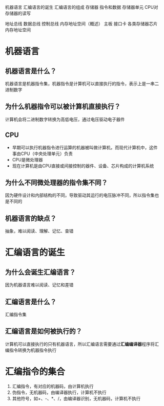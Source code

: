 机器语言
汇编语言的诞生
汇编语言的组成
存储器
指令和数据
存储器单元
CPU对存储器的读写

地址总线
数据总线
控制总线
内存地址空间（概述）
主板
接口卡
各类存储器芯片
内存地址空间



# 机器语言
## 机器语言是什么？
机器语言是机器指令集，机器指令是计算机可以直接执行的指令，表示上是一串二进制数字

## 为什么机器指令可以被计算机直接执行？
计算机会将二进制数字转换为高低电压，通过电压驱动电子器件

## CPU
- 早期可以执行机器指令进行运算的机器被叫做计算机，而现代计算机中，这件事由CPU（中央处理单元）负责
- CPU是微处理器
- 现在计算机是由CPU直接或间接控制的器件、设备、芯片构成的计算机系统

## 为什么不同微处理器的指令集不同？
因为硬件设计和内部结构的不同，导致驱动其运行的电压脉冲不同，所以指令集也是不同的

## 机器语言的缺点？
抽象，难以阅读、理解、记忆、查错



# 汇编语言的诞生
## 为什么会诞生汇编语言？
因为机器语言难以阅读、记忆和差错

## 汇编语言是什么？
汇编指令集

## 汇编语言是如何被执行的？
计算机可以直接执行的只有机器语言，所以汇编语言需要通过**汇编编译器**程序将汇编指令转换为机器指令执行



# 汇编指令的集合
1. 汇编指令，有对应的机器码，由计算机执行
2. 伪指令，无机器码，由编译器执行，计算机不执行
3. 其他符号，如+、-、*、/，由编译器识别，无机器码，计算机不执行